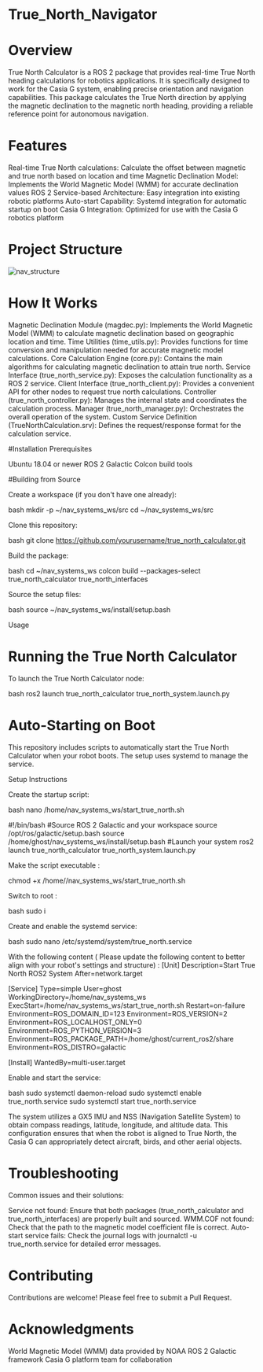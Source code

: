 # True_North_Navigator

# Overview
True North Calculator is a ROS 2 package that provides real-time True North heading calculations for robotics applications. It is specifically designed to work for the Casia G system, enabling precise orientation and navigation capabilities.
This package calculates the True North direction by applying the magnetic declination to the magnetic north heading, providing a reliable reference point for autonomous navigation.

# Features

Real-time True North calculations: Calculate the offset between magnetic and true north based on location and time
Magnetic Declination Model: Implements the World Magnetic Model (WMM) for accurate declination values
ROS 2 Service-based Architecture: Easy integration into existing robotic platforms
Auto-start Capability: Systemd integration for automatic startup on boot
Casia G Integration: Optimized for use with the Casia G robotics platform



# Project Structure

![nav_structure](https://github.com/user-attachments/assets/f3a4a012-a23d-424b-b134-7eab71732c30)

# How It Works


Magnetic Declination Module (magdec.py): Implements the World Magnetic Model (WMM) to calculate magnetic declination based on geographic location and time.
Time Utilities (time_utils.py): Provides functions for time conversion and manipulation needed for accurate magnetic model calculations.
Core Calculation Engine (core.py): Contains the main algorithms for calculating magnetic declination to attain true north.
Service Interface (true_north_service.py): Exposes the calculation functionality as a ROS 2 service.
Client Interface (true_north_client.py): Provides a convenient API for other nodes to request true north calculations.
Controller (true_north_controller.py): Manages the internal state and coordinates the calculation process.
Manager (true_north_manager.py): Orchestrates the overall operation of the system.
Custom Service Definition (TrueNorthCalculation.srv): Defines the request/response format for the calculation service.

#Installation
Prerequisites

Ubuntu 18.04 or newer
ROS 2 Galactic
Colcon build tools

#Building from Source

Create a workspace (if you don't have one already):

bash
mkdir -p ~/nav_systems_ws/src
cd ~/nav_systems_ws/src

Clone this repository:

bash
git clone https://github.com/yourusername/true_north_calculator.git

Build the package:

bash
cd ~/nav_systems_ws
colcon build --packages-select true_north_calculator true_north_interfaces

Source the setup files:

bash
source ~/nav_systems_ws/install/setup.bash


Usage

# Running the True North Calculator

To launch the True North Calculator node:

bash
ros2 launch true_north_calculator true_north_system.launch.py


# Auto-Starting on Boot

This repository includes scripts to automatically start the True North Calculator when your robot boots. The setup uses systemd to manage the service.

Setup Instructions

Create the startup script:

bash
nano /home/nav_systems_ws/start_true_north.sh 
 
#!/bin/bash
#Source ROS 2 Galactic and your workspace
source /opt/ros/galactic/setup.bash
source /home/ghost/nav_systems_ws/install/setup.bash
#Launch your system
ros2 launch true_north_calculator true_north_system.launch.py

Make the script executable :

chmod +x /home//nav_systems_ws/start_true_north.sh 

Switch to root :

bash 
sudo i 

Create and enable the systemd service:

bash
sudo nano /etc/systemd/system/true_north.service

With the following content ( Please update the following content to better align with your robot's settings and structure) :
[Unit]
Description=Start True North ROS2 System
After=network.target

[Service]
Type=simple
User=ghost
WorkingDirectory=/home/nav_systems_ws
ExecStart=/home/nav_systems_ws/start_true_north.sh
Restart=on-failure
Environment=ROS_DOMAIN_ID=123
Environment=ROS_VERSION=2
Environment=ROS_LOCALHOST_ONLY=0
Environment=ROS_PYTHON_VERSION=3
Environment=ROS_PACKAGE_PATH=/home/ghost/current_ros2/share
Environment=ROS_DISTRO=galactic

[Install]
WantedBy=multi-user.target

Enable and start the service:

bash
sudo systemctl daemon-reload
sudo systemctl enable true_north.service
sudo systemctl start true_north.service

The system utilizes a GX5 IMU and NSS (Navigation Satellite System) to obtain compass readings, latitude, longitude, and altitude data. This configuration ensures that when the robot is aligned to True North, the Casia G can appropriately detect aircraft, birds, and other aerial objects.

# Troubleshooting
Common issues and their solutions:

Service not found: Ensure that both packages (true_north_calculator and true_north_interfaces) are properly built and sourced.
WMM.COF not found: Check that the path to the magnetic model coefficient file is correct.
Auto-start service fails: Check the journal logs with journalctl -u true_north.service for detailed error messages.


# Contributing

Contributions are welcome! Please feel free to submit a Pull Request.

# Acknowledgments

World Magnetic Model (WMM) data provided by NOAA
ROS 2 Galactic framework
Casia G platform team for collaboration
